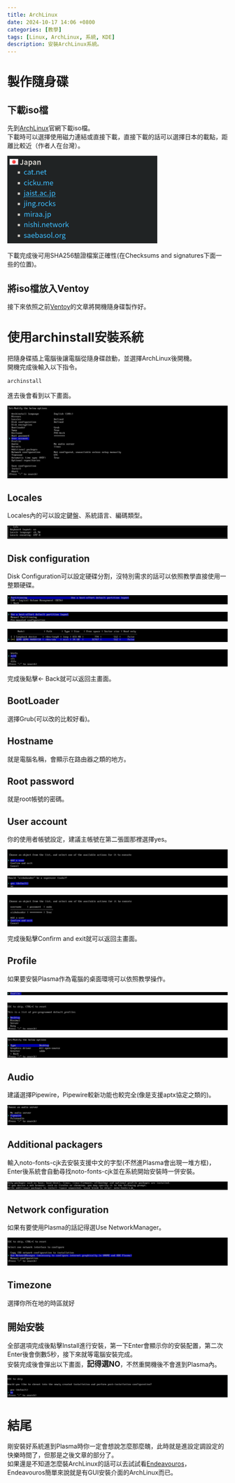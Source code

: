 ```yaml
---
title: ArchLinux
date: 2024-10-17 14:06 +0800
categories: [教學]
tags: [Linux, ArchLinux, 系統, KDE]
description: 安裝ArchLinux系統。
---
```


# 製作隨身碟
## 下載iso檔
先到[ArchLinux](https://archlinux.org/download/)官網下載iso檔。 <br>
下載時可以選擇使用磁力連結或直接下載，直接下載的話可以選擇日本的載點，距離比較近（作者人在台灣）。 <br>

![Desktop View](/assets/img/2024-10-17-ArchLinux/Worldwide.png)

下載完成後可用SHA256驗證檔案正確性(在Checksums and signatures下面一些的位置)。 <br>

## 將iso檔放入Ventoy
接下來依照之前[Ventoy](/posts/Ventoy)的文章將開機隨身碟製作好。 <br>

# 使用archinstall安裝系統
把隨身碟插上電腦後讓電腦從隨身碟啟動，並選擇ArchLinux後開機。 <br>
開機完成後輸入以下指令。 <br>
```bash
archinstall
```

進去後會看到以下畫面。 <br>

![Desktop View](/assets/img/2024-10-17-ArchLinux/ArchInstallMainScreen.png)

## Locales
Locales內的可以設定鍵盤、系統語言、編碼類型。 <br>

![Desktop View](/assets/img/2024-10-17-ArchLinux/Locales.png)

## Disk configuration
Disk Configuration可以設定硬碟分割，沒特別需求的話可以依照教學直接使用一整顆硬碟。 <br>

![Desktop View](/assets/img/2024-10-17-ArchLinux/Disk1.png)

![Desktop View](/assets/img/2024-10-17-ArchLinux/Disk2.png)

![Desktop View](/assets/img/2024-10-17-ArchLinux/Disk3.png)

![Desktop View](/assets/img/2024-10-17-ArchLinux/Disk4.png)

完成後點擊<- Back就可以返回主畫面。 <br>

## BootLoader
選擇Grub(可以改的比較好看)。 <br>

## Hostname
就是電腦名稱，會顯示在路由器之類的地方。 <br>

## Root password
就是root帳號的密碼。 <br>

## User account
你的使用者帳號設定，建議主帳號在第二張圖那裡選擇yes。 <br>

![Desktop View](/assets/img/2024-10-17-ArchLinux/User1.png)

![Desktop View](/assets/img/2024-10-17-ArchLinux/User2.png)

![Desktop View](/assets/img/2024-10-17-ArchLinux/User3.png)

完成後點擊Confirm and exit就可以返回主畫面。 <br>

## Profile
如果要安裝Plasma作為電腦的桌面環境可以依照教學操作。 <br>

![Desktop View](/assets/img/2024-10-17-ArchLinux/Profile1.png)

![Desktop View](/assets/img/2024-10-17-ArchLinux/Profile2.png)

![Desktop View](/assets/img/2024-10-17-ArchLinux/Profile3.png)

## Audio
建議選擇Pipewire，Pipewire較新功能也較完全(像是支援aptx協定之類的)。 <br>

![Desktop View](/assets/img/2024-10-17-ArchLinux/Pipewire.png)

## Additional packagers
輸入noto-fonts-cjk去安裝支援中文的字型(不然進Plasma會出現一堆方框)，Enter後系統會自動尋找noto-fonts-cjk並在系統開始安裝時一併安裝。 <br>

![Desktop View](/assets/img/2024-10-17-ArchLinux/AdditionalPackagers.png)

## Network configuration
如果有要使用Plasma的話記得選Use NetworkManager。 <br>

![Desktop View](/assets/img/2024-10-17-ArchLinux/NetworkManager.png)

## Timezone
選擇你所在地的時區就好 <br>

## 開始安裝
全部選項完成後點擊Install進行安裝，第一下Enter會顯示你的安裝配置，第二次Enter後會倒數5秒，接下來就等電腦安裝完成。 <br>
安裝完成後會彈出以下畫面，<span style="font-weight: bold; font-size: 1.2em;">記得選NO</span>，不然重開機後不會進到Plasma內。 <br>

![Desktop View](/assets/img/2024-10-17-ArchLinux/LastStep.png)

# 結尾
剛安裝好系統進到Plasma時你一定會想說怎麼那麼醜，此時就是進設定調設定的快樂時間了，但那是之後文章的部分了。 <br>
如果還是不知道怎麼裝ArchLinux的話可以去試試看[Endeavouros](https://endeavouros.com/)，Endeavouros簡單來說就是有GUI安裝介面的ArchLinux而已。 <br>
